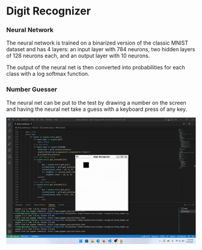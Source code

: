 # Digit Recognizer

### Neural Network

The neural network is trained on a binarized version of the classic MNIST
dataset and has 4 layers: an input layer with 784 neurons, two hidden layers of 128 neurons each, and an output layer with 10 neurons.

The output of the neural net is then converted into probabilities for each class with a log softmax function.

### Number Guesser

The neural net can be put to the test by drawing a number on the screen and having the neural net take a guess with a keyboard press of any key.

![demo of digit recognizer](demo.gif)